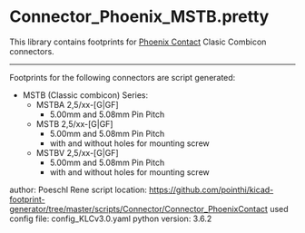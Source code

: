 # Connector_Phoenix_MSTB.pretty
This library contains footprints for [Phoenix Contact](www.phoenixcontact.com) Clasic Combicon connectors.

---

Footprints for the following connectors are script generated:

- MSTB (Classic combicon) Series:
  - MSTBA 2,5/xx-[G|GF]
    - 5.00mm and 5.08mm Pin Pitch
  - MSTB 2,5/xx-[G|GF]
    - 5.00mm and 5.08mm Pin Pitch
    - with and without holes for mounting screw
  - MSTBV 2,5/xx-[G|GF]
    - 5.00mm and 5.08mm Pin Pitch
    - with and without holes for mounting screw

author: Poeschl Rene
script location: https://github.com/pointhi/kicad-footprint-generator/tree/master/scripts/Connector/Connector_PhoenixContact
used config file: config_KLCv3.0.yaml
python version: 3.6.2
